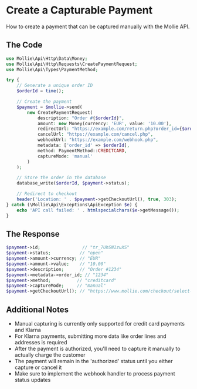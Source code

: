 # Create a Capturable Payment

How to create a payment that can be captured manually with the Mollie API.

## The Code

```php
use Mollie\Api\Http\Data\Money;
use Mollie\Api\Http\Requests\CreatePaymentRequest;
use Mollie\Api\Types\PaymentMethod;

try {
    // Generate a unique order ID
    $orderId = time();

    // Create the payment
    $payment = $mollie->send(
        new CreatePaymentRequest(
            description: "Order #{$orderId}",
            amount: new Money(currency: 'EUR', value: '10.00'),
            redirectUrl: "https://example.com/return.php?order_id={$orderId}",
            cancelUrl: "https://example.com/cancel.php",
            webhookUrl: "https://example.com/webhook.php",
            metadata: ['order_id' => $orderId],
            method: PaymentMethod::CREDITCARD,
            captureMode: 'manual'
        )
    );

    // Store the order in the database
    database_write($orderId, $payment->status);

    // Redirect to checkout
    header('Location: ' . $payment->getCheckoutUrl(), true, 303);
} catch (\Mollie\Api\Exceptions\ApiException $e) {
    echo 'API call failed: ' . htmlspecialchars($e->getMessage());
}
```

## The Response

```php
$payment->id;                // "tr_7UhSN1zuXS"
$payment->status;           // "open"
$payment->amount->currency; // "EUR"
$payment->amount->value;    // "10.00"
$payment->description;      // "Order #1234"
$payment->metadata->order_id; // "1234"
$payment->method;          // "creditcard"
$payment->captureMode;     // "manual"
$payment->getCheckoutUrl(); // "https://www.mollie.com/checkout/select-method/7UhSN1zuXS"
```

## Additional Notes

- Manual capturing is currently only supported for credit card payments and Klarna
- For Klarna payments, submitting more data like order lines and addresses is required
- After the payment is authorized, you'll need to capture it manually to actually charge the customer
- The payment will remain in the 'authorized' status until you either capture or cancel it
- Make sure to implement the webhook handler to process payment status updates
